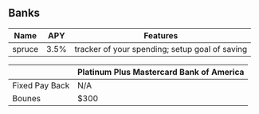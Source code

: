 ## Banks

| Name | APY | Features |
| --- | --- | --- |
| spruce | 3.5% | tracker of your spending; setup goal of saving |

| | Platinum Plus Mastercard Bank of America |
| --- | --- |
| Fixed Pay Back | N/A |
| Bounes | $300 |

